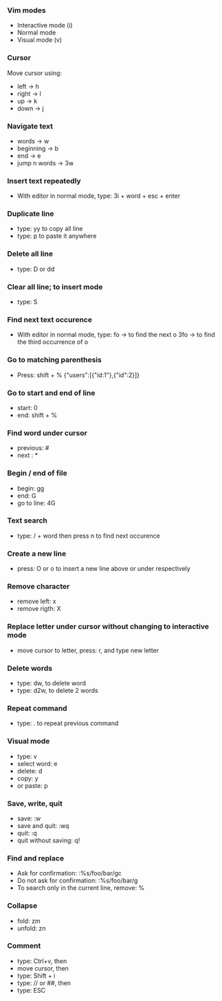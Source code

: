 ### Vim modes
  - Interactive mode (i)
  - Normal mode
  - Visual mode (v)

### Cursor
Move cursor using:
  - left -> h
  - right -> l 
  - up -> k
  - down -> j

### Navigate text
  - words -> w
  - beginning -> b
  - end -> e
  - jump n words -> 3w

### Insert text repeatedly
  -  With editor in normal mode, type: 
     3i + word + esc + enter

### Duplicate line
  - type: yy to copy all line
  - type: p to paste it anywhere

### Delete all line
  - type: D or dd

### Clear all line; to insert mode
  - type: S

### Find next text occurence
  -  With editor in normal mode, type:
     fo -> to find the next o
     3fo -> to find the third occurrence of o

### Go to matching parenthesis
  - Press: shift + % {"users":[{"id:1"},{"id":2}]}

### Go to start and end of line
  - start: 0
  - end: shift + %

### Find word under cursor
  - previous: #
  - next : *

### Begin / end of file
  - begin: gg
  - end: G
  - go to line: 4G

### Text search
  - type: / + word
    then press n to find next occurence

### Create a new line
  - press: O or o to insert a new line above or under respectively

### Remove character
  - remove left: x
  - remove rigth: X

### Replace letter under cursor without changing to interactive mode
  - move cursor to letter, press: r, and type new letter

### Delete words
  - type: dw, to delete word
  - type: d2w, to delete 2 words

### Repeat command
  - type: . to repeat previous command  

### Visual mode
  - type: v
  - select word: e
  - delete: d
  - copy: y
  - or paste: p

### Save, write, quit
  - save: :w
  - save and quit: :wq
  - quit: :q
  - quit without saving: q!

### Find and replace
  - Ask for confirmation: :%s/foo/bar/gc  
  - Do not ask for confirmation: :%s/foo/bar/g
  - To search only in the current line, remove: %

### Collapse
  - fold: zm
  - unfold: zn

### Comment
  - type: Ctrl+v, then
  - move cursor, then
  - type: Shift + i
  - type: // or ##, then
  - type:  ESC
